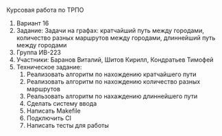 Курсовая работа по ТРПО
1. Вариант 16
2. Задание: Задачи на графах: кратчайший путь между городами, количество разных маршрутов между городами, длиннейший путь между городами
3. Группа ИВ-223
4. Участники: Баранов Виталий, Шитов Кирилл, Кондратьев Тимофей 
5. Техническое задание:
    1. Реализовать алгоритм по нахождению кратчайшего пути
    2. Реализовать алгоритм по нахождению количество разных маршрутов 
    3. Реальзовать алгоритм по нахаждению длиннейшего пути
    4. Сделать систему ввода
    5. Написать Makefile
    6. Подключить CI
    7. Написать тесты для работы